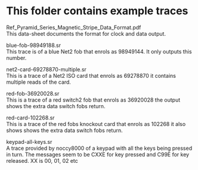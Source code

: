 # This folder contains example traces

Ref_Pyramid_Series_Magnetic_Stripe_Data_Format.pdf  
This data-sheet documents the format for clock and data output.

blue-fob-98949188.sr  
This trace is of a blue Net2 fob that enrols as 98949144. It only outputs this number.

net2-card-69278870-multiple.sr  
This is a trace of a Net2 ISO card that enrols as 69278870 it contains multiple reads of the card.

red-fob-36920028.sr  
This is a trace of a red switch2 fob that enrols as 36920028 the output shows the extra data switch fobs return.

red-card-102268.sr  
This is a trace of the red fobs knockout card that enrols as 102268 it also shows shows the extra data switch fobs return. 

keypad-all-keys.sr  
A trace provided by noccy8000 of a keypad with all the keys being pressed in turn.
The messages seem to be CXXE for key pressed and C99E for key released.
XX is 00, 01, 02 etc
